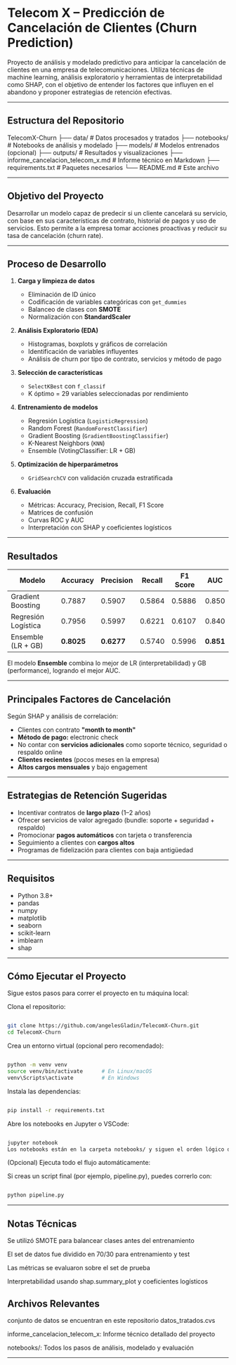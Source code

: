# Telecom X – Predicción de Cancelación de Clientes (Churn Prediction)

Proyecto de análisis y modelado predictivo para anticipar la cancelación de clientes en una empresa de telecomunicaciones. Utiliza técnicas de machine learning, análisis exploratorio y herramientas de interpretabilidad como SHAP, con el objetivo de entender los factores que influyen en el abandono y proponer estrategias de retención efectivas.

---

## Estructura del Repositorio

TelecomX-Churn
├── data/ # Datos procesados y tratados
├── notebooks/ # Notebooks de análisis y modelado
├── models/ # Modelos entrenados (opcional)
├── outputs/ # Resultados y visualizaciones
├── informe_cancelacion_telecom_x.md # Informe técnico en Markdown
├── requirements.txt # Paquetes necesarios
└── README.md # Este archivo

---

##  Objetivo del Proyecto

Desarrollar un modelo capaz de predecir si un cliente cancelará su servicio, con base en sus características de contrato, historial de pagos y uso de servicios. Esto permite a la empresa tomar acciones proactivas y reducir su tasa de cancelación (churn rate).

---

## Proceso de Desarrollo

1. **Carga y limpieza de datos**
   - Eliminación de ID único
   - Codificación de variables categóricas con `get_dummies`
   - Balanceo de clases con **SMOTE**
   - Normalización con **StandardScaler**

2. **Análisis Exploratorio (EDA)**
   - Histogramas, boxplots y gráficos de correlación
   - Identificación de variables influyentes
   - Análisis de churn por tipo de contrato, servicios y método de pago

3. **Selección de características**
   - `SelectKBest` con `f_classif`
   - K óptimo = 29 variables seleccionadas por rendimiento

4. **Entrenamiento de modelos**
   - Regresión Logística (`LogisticRegression`)
   - Random Forest (`RandomForestClassifier`)
   - Gradient Boosting (`GradientBoostingClassifier`)
   - K-Nearest Neighbors (`KNN`)
   - Ensemble (VotingClassifier: LR + GB)

5. **Optimización de hiperparámetros**
   - `GridSearchCV` con validación cruzada estratificada

6. **Evaluación**
   - Métricas: Accuracy, Precision, Recall, F1 Score
   - Matrices de confusión
   - Curvas ROC y AUC
   - Interpretación con SHAP y coeficientes logísticos

---

## Resultados

| Modelo                  | Accuracy | Precision | Recall | F1 Score | AUC  |
|-------------------------|----------|-----------|--------|----------|------|
| Gradient Boosting       | 0.7887   | 0.5907    | 0.5864 | 0.5886   | 0.850|
| Regresión Logística     | 0.7956   | 0.5997    | 0.6221 | 0.6107   | 0.840|
| Ensemble (LR + GB)      | **0.8025**| **0.6277**| 0.5740 | 0.5996   | **0.851**|

El modelo **Ensemble** combina lo mejor de LR (interpretabilidad) y GB (performance), logrando el mejor AUC.

---

## Principales Factores de Cancelación

Según SHAP y análisis de correlación:

- Clientes con contrato **"month to month"**
- **Método de pago:** electronic check
- No contar con **servicios adicionales** como soporte técnico, seguridad o respaldo online
- **Clientes recientes** (pocos meses en la empresa)
- **Altos cargos mensuales** y bajo engagement

---

## Estrategias de Retención Sugeridas

- Incentivar contratos de **largo plazo** (1–2 años)
- Ofrecer servicios de valor agregado (bundle: soporte + seguridad + respaldo)
- Promocionar **pagos automáticos** con tarjeta o transferencia
- Seguimiento a clientes con **cargos altos**
- Programas de fidelización para clientes con baja antigüedad

---

##  Requisitos

+ Python 3.8+
+ pandas
+ numpy
+ matplotlib
+ seaborn
+ scikit-learn
+ imblearn
+ shap

---
## Cómo Ejecutar el Proyecto

Sigue estos pasos para correr el proyecto en tu máquina local:

Clona el repositorio:

```bash

git clone https://github.com/angelesGladin/TelecomX-Churn.git
cd TelecomX-Churn
```
Crea un entorno virtual (opcional pero recomendado):

```bash

python -m venv venv
source venv/bin/activate      # En Linux/macOS
venv\Scripts\activate         # En Windows
```

Instala las dependencias:

```bash

pip install -r requirements.txt
```
Abre los notebooks en Jupyter o VSCode:

```bash

jupyter notebook
Los notebooks están en la carpeta notebooks/ y siguen el orden lógico desde exploración hasta evaluación de modelos.
```
(Opcional) Ejecuta todo el flujo automáticamente:

Si creas un script final (por ejemplo, pipeline.py), puedes correrlo con:

```bash

python pipeline.py
```
----

## Notas Técnicas

Se utilizó SMOTE para balancear clases antes del entrenamiento

El set de datos fue dividido en 70/30 para entrenamiento y test

Las métricas se evaluaron sobre el set de prueba

Interpretabilidad usando shap.summary_plot y coeficientes logísticos

## Archivos Relevantes

conjunto de datos se encuentran en este repositorio datos_tratados.cvs

informe_cancelacion_telecom_x: Informe técnico detallado del proyecto

notebooks/: Todos los pasos de análisis, modelado y evaluación

---
